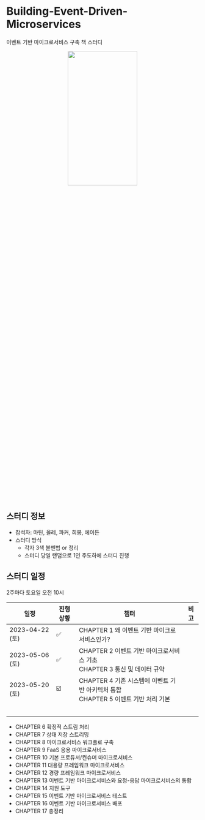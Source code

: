 # Building-Event-Driven-Microservices
이벤트 기반 마이크로서비스 구축 책 스터디

<p align="center">
  <img src="https://user-images.githubusercontent.com/34755287/233812804-dc5692d0-70ec-41ee-bb8f-683964276b95.png"  width="60%" height="30%">
</p>

## 스터디 정보
- 참석자: 마틴, 올레, 파커, 희봉, 에이든
- 스터디 방식
  - 각자 3색 볼펜법 or 정리
  - 스터디 당일 랜덤으로 1인 주도하에 스터디 진행

## 스터디 일정
2주마다 토요일 오전 10시 

| 일정             | 진행상황  | 챕터                                                   | 비고 |
|----------------|-------|------------------------------------------------------|----|
| 2023-04-22 (토) | :white_check_mark: | CHAPTER 1 왜 이벤트 기반 마이크로서비스인가?                        |    |
| 2023-05-06 (토) | :white_check_mark: | CHAPTER 2 이벤트 기반 마이크로서비스 기초<br>CHAPTER 3 통신 및 데이터 규약 |    |
| 2023-05-20 (토) | :ballot_box_with_check: | CHAPTER 4 기존 시스템에 이벤트 기반 아키텍처 통합<br>CHAPTER 5 이벤트 기반 처리 기본 |    |
|                |       |                                                      |    |
|                |       |                                                      |    |
|                |       |                                                      |    |
|                |       |                                                      |    |
|                |       |                                                      |    |


- CHAPTER 6 확정적 스트림 처리
- CHAPTER 7 상태 저장 스트리밍
- CHAPTER 8 마이크로서비스 워크플로 구축
- CHAPTER 9 FaaS 응용 마이크로서비스
- CHAPTER 10 기본 프로듀서/컨슈머 마이크로서비스
- CHAPTER 11 대용량 프레임워크 마이크로서비스
- CHAPTER 12 경량 프레임워크 마이크로서비스
- CHAPTER 13 이벤트 기반 마이크로서비스와 요청-응답 마이크로서비스의 통합
- CHAPTER 14 지원 도구
- CHAPTER 15 이벤트 기반 마이크로서비스 테스트
- CHAPTER 16 이벤트 기반 마이크로서비스 배포
- CHAPTER 17 총정리
